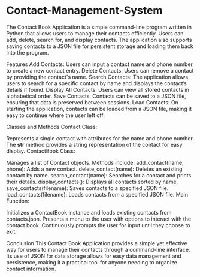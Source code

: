 # Contact-Management-System

The Contact Book Application is a simple command-line program written in Python that allows users to manage their contacts efficiently. Users can add, delete, search for, and display contacts. The application also supports saving contacts to a JSON file for persistent storage and loading them back into the program.

Features
Add Contacts: Users can input a contact name and phone number to create a new contact entry.
Delete Contacts: Users can remove a contact by providing the contact's name.
Search Contacts: The application allows users to search for a specific contact by name and displays the contact’s details if found.
Display All Contacts: Users can view all stored contacts in alphabetical order.
Save Contacts: Contacts can be saved to a JSON file, ensuring that data is preserved between sessions.
Load Contacts: On starting the application, contacts can be loaded from a JSON file, making it easy to continue where the user left off.

Classes and Methods
Contact Class:

Represents a single contact with attributes for the name and phone number.
The __str__ method provides a string representation of the contact for easy display.
ContactBook Class:

Manages a list of Contact objects.
Methods include:
add_contact(name, phone): Adds a new contact.
delete_contact(name): Deletes an existing contact by name.
search_contact(name): Searches for a contact and prints their details.
display_contacts(): Displays all contacts sorted by name.
save_contacts(filename): Saves contacts to a specified JSON file.
load_contacts(filename): Loads contacts from a specified JSON file.
Main Function:

Initializes a ContactBook instance and loads existing contacts from contacts.json.
Presents a menu to the user with options to interact with the contact book.
Continuously prompts the user for input until they choose to exit.

Conclusion
This Contact Book Application provides a simple yet effective way for users to manage their contacts through a command-line interface. Its use of JSON for data storage allows for easy data management and persistence, making it a practical tool for anyone needing to organize contact information.
